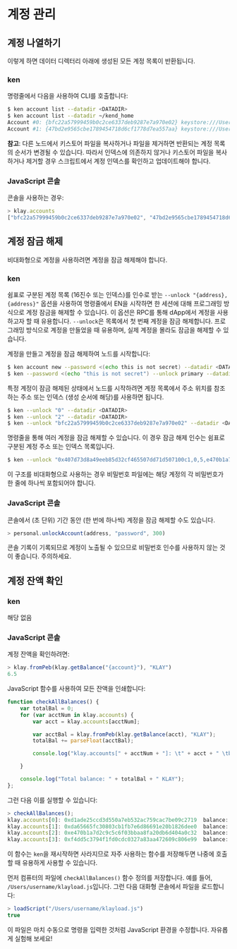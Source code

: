 # 계정 관리

## 계정 나열하기 <a id="list-your-accounts"></a>

이렇게 하면 데이터 디렉터리 아래에 생성된 모든 계정 목록이 반환됩니다.

### ken <a id="ken"></a>

명령줄에서 다음을 사용하여 CLI를 호출합니다:

```bash
$ ken account list --datadir <DATADIR>
$ ken account list --datadir ~/kend_home
Account #0: {bfc22a57999459b0c2ce6337deb9287e7a970e02} keystore:///Users/username/kend_home/keystore/UTC--2019-03-26T07-02-58.524962000Z--bfc22a57999459b0c2ce6337deb9287e7a970e02
Account #1: {47bd2e9565cbe1789454718d6cf1778d7ea557aa} keystore:///Users/username/kend_home/keystore/UTC--2019-03-26T07-04-44.840061000Z--47bd2e9565cbe1789454718d6cf1778d7ea557aa
```

**참고**: 다른 노드에서 키스토어 파일을 복사하거나 파일을 제거하면 반환되는 계정 목록의 순서가 변경될 수 있습니다. 따라서 인덱스에 의존하지 않거나 키스토어 파일을 복사하거나 제거할 경우 스크립트에서 계정 인덱스를 확인하고 업데이트해야 합니다.

### JavaScript 콘솔 <a id="javascript-console"></a>

콘솔을 사용하는 경우:

```javascript
> klay.accounts
["bfc22a57999459b0c2ce6337deb9287e7a970e02", "47bd2e9565cbe1789454718d6cf1778d7ea557aa"]
```

## 계정 잠금 해제 <a id="unlock-accounts"></a>

비대화형으로 계정을 사용하려면 계정을 잠금 해제해야 합니다.

### ken <a id="ken"></a>

쉼표로 구분된 계정 목록 (16진수 또는 인덱스)를 인수로 받는 `--unlock "{address},{address}"` 옵션을 사용하여 명령줄에서 EN을 시작하면 한 세션에 대해 프로그래밍 방식으로 계정 잠금을 해제할 수 있습니다. 이 옵션은 RPC를 통해 dApp에서 계정을 사용하고자 할 때 유용합니다. `--unlock`은 목록에서 첫 번째 계정을 잠금 해제합니다. 프로그래밍 방식으로 계정을 만들었을 때 유용하며, 실제 계정을 몰라도 잠금을 해제할 수 있습니다.

계정을 만들고 계정을 잠금 해제하여 노드를 시작합니다:

```bash
$ ken account new --password <(echo this is not secret) --datadir <DATADIR>
$ ken --password <(echo "this is not secret") --unlock primary --datadir <DATADIR> --rpccorsdomain localhost --verbosity 6 2>> log.log
```

특정 계정이 잠금 해제된 상태에서 노드를 시작하려면 계정 목록에서 주소 위치를 참조하는 주소 또는 인덱스 (생성 순서에 해당)를 사용하면 됩니다.

```bash
$ ken --unlock "0" --datadir <DATADIR>
$ ken --unlock "2" --datadir <DATADIR>
$ ken --unlock "bfc22a57999459b0c2ce6337deb9287e7a970e02" --datadir <DATADIR>
```

명령줄을 통해 여러 계정을 잠금 해제할 수 있습니다. 이 경우 잠금 해제 인수는 쉼표로 구분된 계정 주소 또는 인덱스 목록입니다.

```bash
$ ken --unlock "0x407d73d8a49eeb85d32cf465507dd71d507100c1,0,5,e470b1a7d2c9c5c6f03bbaa8fa20db6d404a0c32" --datadir <DATADIR>
```

이 구조를 비대화형으로 사용하는 경우 비밀번호 파일에는 해당 계정의 각 비밀번호가 한 줄에 하나씩 포함되어야 합니다.

### JavaScript 콘솔 <a id="javascript-console"></a>

콘솔에서 (초 단위) 기간 동안 (한 번에 하나씩) 계정을 잠금 해제할 수도 있습니다.

```javascript
> personal.unlockAccount(address, "password", 300)
```

콘솔 기록이 기록되므로 계정이 노출될 수 있으므로 비밀번호 인수를 사용하지 않는 것이 좋습니다. 주의하세요.

## 계정 잔액 확인 <a id="check-account-balance"></a>

### ken <a id="ken"></a>

해당 없음

### JavaScript 콘솔 <a id="javascript-console"></a>

계정 잔액을 확인하려면:

```javascript
> klay.fromPeb(klay.getBalance("{account}"), "KLAY")
6.5
```

JavaScript 함수를 사용하여 모든 잔액을 인쇄합니다:

```javascript
function checkAllBalances() {
    var totalBal = 0;
    for (var acctNum in klay.accounts) {
        var acct = klay.accounts[acctNum];

        var acctBal = klay.fromPeb(klay.getBalance(acct), "KLAY");
        totalBal += parseFloat(acctBal);

        console.log("klay.accounts[" + acctNum + "]: \t" + acct + " \tbalance: " + acctBal + "KLAY");

    }

    console.log("Total balance: " + totalBal + " KLAY");
};
```

그런 다음 이를 실행할 수 있습니다:

```javascript
> checkAllBalances();
klay.accounts[0]: 0xd1ade25ccd3d550a7eb532ac759cac7be09c2719  balance: 63.11848 KLAY
klay.accounts[1]: 0xda65665fc30803cb1fb7e6d86691e20b1826dee0  balance: 0 KLAY
klay.accounts[2]: 0xe470b1a7d2c9c5c6f03bbaa8fa20db6d404a0c32  balance: 1 KLAY
klay.accounts[3]: 0xf4dd5c3794f1fd0cdc0327a83aa472609c806e99  balance: 6 KLAY
```

이 함수는 `ken`을 재시작하면 사라지므로 자주 사용하는 함수를 저장해두면 나중에 호출할 때 유용하게 사용할 수 있습니다.

먼저 컴퓨터의 파일에 `checkAllBalances()` 함수 정의를 저장합니다. 예를 들어, `/Users/username/klayload.js`입니다. 그런 다음 대화형 콘솔에서 파일을 로드합니다:

```javascript
> loadScript("/Users/username/klayload.js")
true
```

이 파일은 마치 수동으로 명령을 입력한 것처럼 JavaScript 환경을 수정합니다. 자유롭게 실험해 보세요!
